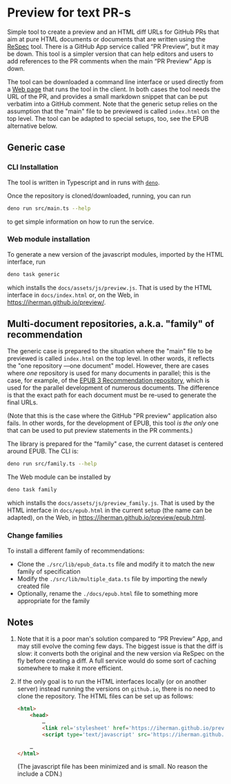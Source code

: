 # Preview for text PR-s

Simple tool to create a preview and an HTML diff URLs for GitHub PRs that aim at pure HTML documents or documents that
are written using the [ReSpec](https://github.com/w3c/respec/wiki) tool. There is a GitHub App service called “PR Preview”, but it may be down. This
tool is a simpler version that can help editors and users to add references to the PR comments when the main
“PR Preview” App is down.

The tool can be downloaded a command line interface or used directly from a [Web page](https://iherman.github.io/preview/) that runs the tool in
the client. In both cases the tool needs the URL of the PR, and provides a small markdown snippet that can be put
verbatim into a GitHub comment. Note that the generic setup relies on the assumption that the "main" file to be
previewed is called `index.html` on the top level. The tool can be adapted to special setups, too, see the EPUB
alternative below.

## Generic case

### CLI Installation

The tool is written in Typescript and in runs with [`deno`](https://deno.land).

Once the repository is cloned/downloaded, running, you can run

```sh
deno run src/main.ts --help
```

to get simple information on how to run the service.

### Web module installation

To generate a new version of the javascript modules, imported by the HTML interface, run

```sh
deno task generic
```

which installs the `docs/assets/js/preview.js`. That is used by the HTML interface in `docs/index.html` or,
on the Web, in https://iherman.github.io/preview/. 

## Multi-document repositories, a.k.a. "family" of recommendation

The generic case is prepared to the situation where the "main" file to be
previewed is called `index.html` on the top level. In other words, it reflects the "one repository —one document" 
model. However, there are cases where _one_ repository is used for many documents in parallel; this is the case,
for example, of the [EPUB 3 Recommendation repository](https://github.com/w3c/epub-specs/), which is used for the parallel
development of numerous documents. The difference is that the exact path for each document must be re-used to 
generate the final URLs. 

(Note that this is the case where the GitHub "PR preview" application also fails. In other words, for the development of
EPUB, this tool _is the only_ one that can be used to put preview statements in the PR comments.)

The library is prepared for the "family" case, the current dataset is centered around EPUB. The CLI is:

```sh
deno run src/family.ts --help
```

The Web module can be installed by

```sh
deno task family
```

which installs the `docs/assets/js/preview_family.js`. That is used by the HTML interface in `docs/epub.html`
in the current setup (the name can be adapted), on the Web, in https://iherman.github.io/preview/epub.html.

### Change families

To install a different family of recommendations:

- Clone the `./src/lib/epub_data.ts` file and modify it to match the new family of specification
- Modify the `./src/lib/multiple_data.ts` file by importing the newly created file
- Optionally, rename the `./docs/epub.html` file to something more appropriate for the family

## Notes

1. Note that it is a poor man's solution compared to “PR Preview” App, and may still evolve the coming few days. The biggest issue is that the diff is slow: it converts both the original and the new version via ReSpec on the fly before creating a diff. A full service would do some sort of caching somewhere to make it more efficient.
2. If the only goal is to run the HTML interfaces locally (or on another server) instead running the versions on `github.io`, there is no need to clone the repository. The HTML files can be set up as follows:
   
    ```html
    <html>
        <head>
            …
            <link rel='stylesheet' href='https://iherman.github.io/preview/assets/css/preview.css'/>
            <script type='text/javascript' src='https://iherman.github.io/preview/assets/js/preview.js'></script>

        …
    </html>
    ```
    (The javascript file has been minimized and is small. No reason the include a CDN.)


